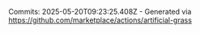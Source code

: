 Commits: 2025-05-20T09:23:25.408Z - Generated via https://github.com/marketplace/actions/artificial-grass
<br>
